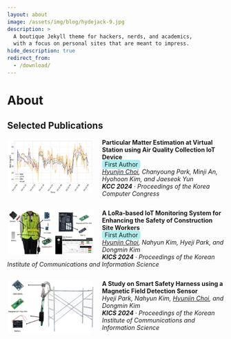 ```yaml
---
layout: about
image: /assets/img/blog/hydejack-9.jpg
description: >
  A boutique Jekyll theme for hackers, nerds, and academics,
  with a focus on personal sites that are meant to impress.
hide_description: true
redirect_from:
  - /download/
---
```


# About

<!--author-->

## Selected Publications

<div class="publication">
  <img src="/assets/img/pub_1.png" alt="Particular Matter Estimation at Virtual Station using Air Quality Collection IoT Device" style="width: 200px; float: left; margin-right: 20px; border-radius: 10px;" />
  <p><strong>
  <a href="/assets/img/files/pub_1.pdf" target="_blank" style="text-decoration: none; color: inherit;">
  Particular Matter Estimation at Virtual Station using Air Quality Collection IoT Device
  </a></strong>
  <br>
  <span style="background-color: 	#AFEEEE; padding: 2px 6px; border-radius: 6px;">First Author</span>
  <br>
  <em><u>Hyunjin Choi</u>, Chanyoung Park, Minji An, Hyohoon Kim, and Jaeseok Yun</em>
  <br>
  <em><strong>KCC 2024</strong> · Proceedings of the Korea Computer Congress</em>
  </p>
  <div style="clear: both;"></div>
</div>

<div class="publication">
  <img src="/assets/img/pub_2.png" alt="A LoRa-based IoT Monitoring System for Enhancing the Safety of Construction Site Workers" style="width: 200px; float: left; margin-right: 20px; border-radius: 10px;" />
  <p><strong><a href="/assets/img/files/pub_2.pdf" target="_blank" style="text-decoration: none; color: inherit;">A LoRa-based IoT Monitoring System for Enhancing the Safety of Construction Site Workers</a></strong>
  <br>
  <span style="background-color: 	#AFEEEE; padding: 2px 6px; border-radius: 6px;">First Author</span>
  <br>
  <em><u>Hyunjin Choi</u>, Nahyun Kim, Hyeji Park, and Dongmin Kim</em>
  <br>
  <em><strong>KICS 2024</strong> · Proceedings of the Korean Institute of Communications and Information Science</em>
  </p>
  <div style="clear: both;"></div>
</div>


<div class="publication">
  <img src="/assets/img/pub_3.png" alt="A Study on Smart Safety Harness using a Magnetic Field Detection Sensor" style="width: 200px; float: left; margin-right: 20px; border-radius: 10px;" />
  <p><strong>
  <a href="/assets/img/files/pub_3.pdf" target="_blank" style="text-decoration: none; color: inherit;">A Study on Smart Safety Harness using a Magnetic Field Detection Sensor</a></strong>
  <br>
  <em>Hyeji Park, Nahyun Kim, <u>Hyunjin Choi</u>, and Dongmin Kim</em>
  <br>
  <em><strong>KICS 2024</strong> · Proceedings of the Korean Institute of Communications and Information Science</em>
  </p>
  <div style="clear: both;"></div>
</div>